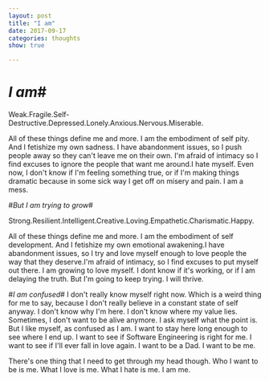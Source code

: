 ```yaml
---
layout: post
title: "I am"
date: 2017-09-17
categories: thoughts
show: true

---
```


# *I am*#

Weak.Fragile.Self-Destructive.Depressed.Lonely.Anxious.Nervous.Miserable.

All of these things define me and more. I am the embodiment of self pity. And I fetishize my own sadness. I have abandonment issues, so I push people away so they can't leave me on their own. I'm afraid of intimacy so I find excuses to ignore the people that want me around.I hate myself. Even now, I don't know if I'm feeling something true, or if I'm making things dramatic because in some sick way I get off on misery and pain. I am a mess.

#*But I am trying to grow*#

Strong.Resilient.Intelligent.Creative.Loving.Empathetic.Charismatic.Happy.

All of these things define me and more. I am the embodiment of self development. And I fetishize my own emotional awakening.I have abandonment issues, so I try and love myself enough to love people the way that they deserve.I'm afraid of intimacy, so I find excuses to put myself out there. I am growing to love myself. I dont know if it's working, or if I am delaying the truth. But I'm going to keep trying.
I will thrive.

#*I am confused*#
 I don't really know myself right now. Which is a weird thing for me to say, because I don't really believe in a constant state of self anyway. I don't know why I'm here. I don't know where my value lies. Sometimes, I don't want to be alive anymore. I ask myself what the point is. But I like myself, as confused as I am. I want to stay here long enough to see where I end up. I want to see if Software Engineering is right for me. I want to see if I'll ever fall in love again. I want to be a Dad. I want to be me.

 There's one thing that I need to get through my head though.
 Who I want to be is me. What I love is me. What I hate is me.
 I am me.